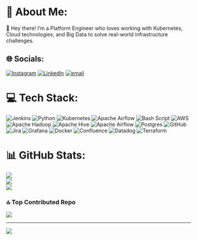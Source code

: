 # 💫 About Me:
👋 Hey there! I’m a Platform Engineer who loves working with Kubernetes, Cloud technologies, and Big Data to solve real-world infrastructure challenges.<br>


## 🌐 Socials:
[![Instagram](https://img.shields.io/badge/Instagram-%23E4405F.svg?logo=Instagram&logoColor=white)](https://instagram.com/albatku) [![LinkedIn](https://img.shields.io/badge/LinkedIn-%230077B5.svg?logo=linkedin&logoColor=white)](https://linkedin.com/in/shubham-io) [![email](https://img.shields.io/badge/Email-D14836?logo=gmail&logoColor=white)](mailto:17bec1114@gmail.com) 

# 💻 Tech Stack:
![Jenkins](https://img.shields.io/badge/jenkins-%232C5263.svg?style=plastic&logo=jenkins&logoColor=white) ![Python](https://img.shields.io/badge/python-3670A0?style=plastic&logo=python&logoColor=ffdd54) ![Kubernetes](https://img.shields.io/badge/kubernetes-%23326ce5.svg?style=plastic&logo=kubernetes&logoColor=white) ![Apache Airflow](https://img.shields.io/badge/Apache%20Airflow-017CEE?style=plastic&logo=Apache%20Airflow&logoColor=white) ![Bash Script](https://img.shields.io/badge/bash_script-%23121011.svg?style=plastic&logo=gnu-bash&logoColor=white) ![AWS](https://img.shields.io/badge/AWS-%23FF9900.svg?style=plastic&logo=amazon-aws&logoColor=white) ![Apache Hadoop](https://img.shields.io/badge/Apache%20Hadoop-66CCFF?style=plastic&logo=apachehadoop&logoColor=black) ![Apache Hive](https://img.shields.io/badge/Apache%20Hive-FDEE21?style=plastic&logo=apachehive&logoColor=black) ![Apache Airflow](https://img.shields.io/badge/Apache%20Airflow-017CEE?style=plastic&logo=Apache%20Airflow&logoColor=white) ![Postgres](https://img.shields.io/badge/postgres-%23316192.svg?style=plastic&logo=postgresql&logoColor=white) ![GitHub](https://img.shields.io/badge/github-%23121011.svg?style=plastic&logo=github&logoColor=white) ![Jira](https://img.shields.io/badge/jira-%230A0FFF.svg?style=plastic&logo=jira&logoColor=white) ![Grafana](https://img.shields.io/badge/grafana-%23F46800.svg?style=plastic&logo=grafana&logoColor=white) ![Docker](https://img.shields.io/badge/docker-%230db7ed.svg?style=plastic&logo=docker&logoColor=white) ![Confluence](https://img.shields.io/badge/confluence-%23172BF4.svg?style=plastic&logo=confluence&logoColor=white) ![Datadog](https://img.shields.io/badge/datadog-%23632CA6.svg?style=plastic&logo=datadog&logoColor=white) ![Terraform](https://img.shields.io/badge/terraform-%235835CC.svg?style=plastic&logo=terraform&logoColor=white)
# 📊 GitHub Stats:
![](https://github-readme-stats.vercel.app/api?username=shubham-cpr&theme=shadow_green&hide_border=false&include_all_commits=true&count_private=true)<br/>
![](https://nirzak-streak-stats.vercel.app/?user=shubham-cpr&theme=shadow_green&hide_border=false)<br/>
![](https://github-readme-stats.vercel.app/api/top-langs/?username=shubham-cpr&theme=shadow_green&hide_border=false&include_all_commits=true&count_private=true&layout=compact)

<!-- ## 🏆 GitHub Trophies -->
<!-- ![](https://github-profile-trophy.vercel.app/?username=shubham-cpr&theme=dark&no-frame=false&no-bg=false&margin-w=4) --->

### 🔝 Top Contributed Repo
![](https://github-contributor-stats.vercel.app/api?username=shubham-cpr&limit=5&theme=shadow_green&combine_all_yearly_contributions=true)

---
[![](https://visitcount.itsvg.in/api?id=shubham-cpr&icon=7&color=2)](https://visitcount.itsvg.in)

<!-- Proudly created with GPRM ( https://gprm.itsvg.in ) -->
